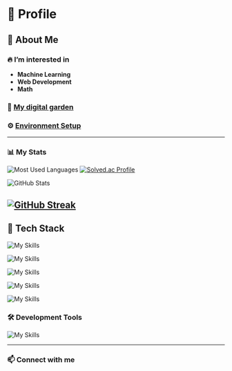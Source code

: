 # 📌 Profile

## 🚀 About Me

### 🔥 I’m interested in
- **Machine Learning**
- **Web Development**
- **Math**

### 🌱 [My digital garden](https://digitalgarden-sand-one.vercel.app/)

### ⚙️ [Environment Setup](https://github.com/Wihyeongsu/dotfiles)
---

### 📊 My Stats
![Most Used Languages](https://github-readme-stats.vercel.app/api/top-langs/?username=Wihyeongsu&layout=compact&theme=aura)
[![Solved.ac Profile](http://mazassumnida.wtf/api/v2/generate_badge?boj=wihyoungsu)](https://solved.ac/wihyoungsu)

![GitHub Stats](https://github-readme-stats.vercel.app/api?username=Wihyeongsu&show_icons=true&theme=aura)

[![GitHub Streak](https://streak-stats.demolab.com?user=Wihyeongsu&theme=aura&border_radius=5.5&date_format=%5BY%20%5DM%20j&ring=EA523BEA&fire=80FFF6)](https://git.io/streak-stats)
---

## 🥞 Tech Stack
![My Skills](https://go-skill-icons.vercel.app/api/icons?i=html,typescript,react,zustand)

![My Skills](https://go-skill-icons.vercel.app/api/icons?i=css,tailwindcss)

![My Skills](https://go-skill-icons.vercel.app/api/icons?i=java,python,rust)

![My Skills](https://go-skill-icons.vercel.app/api/icons?i=tauri,nextjs)

![My Skills](https://go-skill-icons.vercel.app/api/icons?i=docker,arch,ubuntu)


### 🛠 Development Tools
![My Skills](https://go-skill-icons.vercel.app/api/icons?i=vscode,zed,neovim,idea)

---

### 📫 Connect with me
